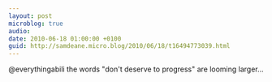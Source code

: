 ```yaml
---
layout: post
microblog: true
audio: 
date: 2010-06-18 01:00:00 +0100
guid: http://samdeane.micro.blog/2010/06/18/t16494773039.html
---
```

@everythingabili the words "don't deserve to progress" are looming larger...
